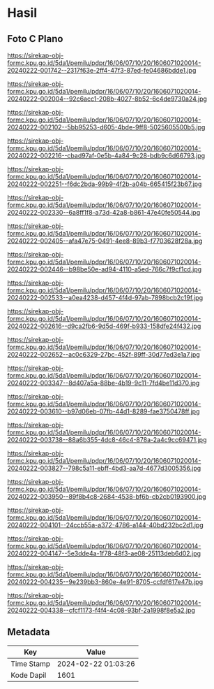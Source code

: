 # Hasil

## Foto C Plano

https://sirekap-obj-formc.kpu.go.id/5da1/pemilu/pdpr/16/06/07/10/20/1606071020014-20240222-001742--2317f63e-2ff4-47f3-87ed-fe04686bdde1.jpg

https://sirekap-obj-formc.kpu.go.id/5da1/pemilu/pdpr/16/06/07/10/20/1606071020014-20240222-002004--92c6acc1-208b-4027-8b52-6c4de9730a24.jpg

https://sirekap-obj-formc.kpu.go.id/5da1/pemilu/pdpr/16/06/07/10/20/1606071020014-20240222-002102--5bb95253-d605-4bde-9ff8-5025605500b5.jpg

https://sirekap-obj-formc.kpu.go.id/5da1/pemilu/pdpr/16/06/07/10/20/1606071020014-20240222-002216--cbad97af-0e5b-4a84-9c28-bdb9c6d66793.jpg

https://sirekap-obj-formc.kpu.go.id/5da1/pemilu/pdpr/16/06/07/10/20/1606071020014-20240222-002251--f6dc2bda-99b9-4f2b-a04b-665415f23b67.jpg

https://sirekap-obj-formc.kpu.go.id/5da1/pemilu/pdpr/16/06/07/10/20/1606071020014-20240222-002330--6a8ff1f8-a73d-42a8-b861-47e40fe50544.jpg

https://sirekap-obj-formc.kpu.go.id/5da1/pemilu/pdpr/16/06/07/10/20/1606071020014-20240222-002405--afa47e75-0491-4ee8-89b3-f7703628f28a.jpg

https://sirekap-obj-formc.kpu.go.id/5da1/pemilu/pdpr/16/06/07/10/20/1606071020014-20240222-002446--b98be50e-ad94-4110-a5ed-766c7f9cf1cd.jpg

https://sirekap-obj-formc.kpu.go.id/5da1/pemilu/pdpr/16/06/07/10/20/1606071020014-20240222-002533--a0ea4238-d457-4f4d-97ab-7898bcb2c19f.jpg

https://sirekap-obj-formc.kpu.go.id/5da1/pemilu/pdpr/16/06/07/10/20/1606071020014-20240222-002616--d9ca2fb6-9d5d-469f-b933-158dfe24f432.jpg

https://sirekap-obj-formc.kpu.go.id/5da1/pemilu/pdpr/16/06/07/10/20/1606071020014-20240222-002652--ac0c6329-27bc-452f-89ff-30d77ed3e1a7.jpg

https://sirekap-obj-formc.kpu.go.id/5da1/pemilu/pdpr/16/06/07/10/20/1606071020014-20240222-003347--8d407a5a-88be-4b19-9c11-7fd4be11d370.jpg

https://sirekap-obj-formc.kpu.go.id/5da1/pemilu/pdpr/16/06/07/10/20/1606071020014-20240222-003610--b97d06eb-07fb-44d1-8289-fae3750478ff.jpg

https://sirekap-obj-formc.kpu.go.id/5da1/pemilu/pdpr/16/06/07/10/20/1606071020014-20240222-003738--88a6b355-4dc8-46c4-878a-2a4c9cc69471.jpg

https://sirekap-obj-formc.kpu.go.id/5da1/pemilu/pdpr/16/06/07/10/20/1606071020014-20240222-003827--798c5a11-ebff-4bd3-aa7d-4677d3005356.jpg

https://sirekap-obj-formc.kpu.go.id/5da1/pemilu/pdpr/16/06/07/10/20/1606071020014-20240222-003950--89f8b4c8-2684-4538-bf6b-cb2cb0193900.jpg

https://sirekap-obj-formc.kpu.go.id/5da1/pemilu/pdpr/16/06/07/10/20/1606071020014-20240222-004101--24ccb55a-a372-4786-a144-40bd232bc2d1.jpg

https://sirekap-obj-formc.kpu.go.id/5da1/pemilu/pdpr/16/06/07/10/20/1606071020014-20240222-004147--5e3dde4a-1f78-48f3-ae08-25113deb6d02.jpg

https://sirekap-obj-formc.kpu.go.id/5da1/pemilu/pdpr/16/06/07/10/20/1606071020014-20240222-004235--9e239bb3-860e-4e91-8705-ccfdf617e47b.jpg

https://sirekap-obj-formc.kpu.go.id/5da1/pemilu/pdpr/16/06/07/10/20/1606071020014-20240222-004338--cfcf1173-f4f4-4c08-93bf-2a1998f8e5a2.jpg


## Metadata

| Key        | Value               |
| ---------- | ------------------- |
| Time Stamp | 2024-02-22 01:03:26 |
| Kode Dapil | 1601                |



